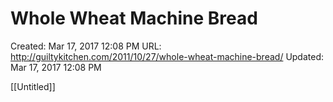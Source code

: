 # Whole Wheat Machine Bread

Created: Mar 17, 2017 12:08 PM
URL: http://guiltykitchen.com/2011/10/27/whole-wheat-machine-bread/
Updated: Mar 17, 2017 12:08 PM

[[Untitled]]